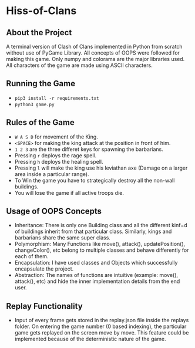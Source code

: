 # Hiss-of-Clans

## About the Project

A terminal version of Clash of Clans implemented in Python from scratch without use of PyGame Library. All concepts of OOPS were followed for making this game. Only numpy and colorama are the major libraries used. All characters of the game are made using ASCII characters.

## Running the Game

* `pip3 install -r requirements.txt`
* `python3 game.py`

## Rules of the Game

* `W A S D` for movement of the King.
* `<SPACE>` for making the king attack at the position in front of him.
* `1 2 3` are the three differet keys for spawning the barbarians.
* Pressing `r` deploys the rage spell.
* Pressing `h` deploys the healing spell.
* Pressing `l` will make the king use his leviathan axe (Damage on a larger area inside a particular range).
* To Win the game you have to strategically destroy all the non-wall buildings.
* You will lose the game if all active troops die.

## Usage of OOPS Concepts

* Inheritance: There is only one Building class and all the different kinf=d of buildings inherit from that particular class. Similarly, kings and barbarians share the same super class.
* Polymorphism: Many Functions like move(), attack(), updatePosition(), changeColor(), etc belong to multiple classes and behave differently for each of them.
* Encapsulation: I have used classes and Objects which successfully encapsulate the project.
* Abstraction: The names of functions are intuitive (example: move(), attack(), etc) and hide the inner implementation details from the end user.

## Replay Functionality

* Input of every frame gets stored in the replay.json file inside the replays folder. On entering the game number (0 based indexing), the particular game gets replayed on the screen move by move. This feature could be implemented because of the deterministic nature of the game.
